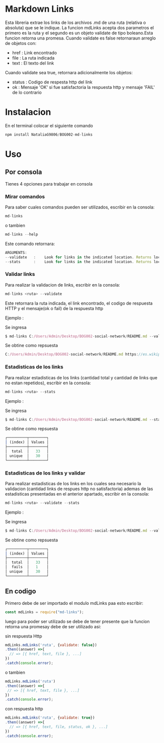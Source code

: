 # **Markdown Links**

Esta libreria extrae los links de los archivos .md de una ruta (relativa o absoluta) que se le indique. La funcion mdLinks acepta dos parametros el primero es la ruta y el segundo es un objeto validate de tipo boleano.Esta funcion retorna una promesa. Cuando validate es false retornaraun arreglo de objetos con:

* href :  Link encontrado
* file :  La ruta indicada
* text :  El texto del link

Cuando validate sea true, retornara adicionalmente los objetos:

* status :  Codigo de respesta http del link
* ok :  Mensaje 'OK' si fue satisfactoria la respuesta http y mensaje 'FAIL' de lo contrario

# **Instalacion**

En el terminal colocar el siguiente comando

```js
npm install NataliaG9806/BOG002-md-links
```

# **Uso** 

## **Por consola**

Tienes 4 opciones para trabajar en consola

### **Mirar comandos**
Para saber cuales comandos pueden ser utilizados, escribir en la consola:

```js
md-links 
```

o tambien 

```js
md-links --help
```

Este comando retornara:

```js
ARGUMENTS:
--validate   :    Look for links in the indicated location. Returns local ubication, links, status code and status message.
--stats      :    Look for links in the indicated location. Returns local ubication, text with general statistics of the links found.
```

### **Validar links**
Para realizar la validacion de links, escribir en la consola:

```js
md-links <ruta> --validate
```

Este retornara la ruta indicada, el link encontrado, el codigo de respuesta HTTP y el mensaje(ok o fail) de la respuesta http

Ejemplo : 

Se ingresa

```js
$ md-links C:/Users/Admin/Desktop/BOG002-social-network/README.md --validate
```

Se obtine como repsuesta

```js
C:/Users/Admin/Desktop/BOG002-social-network/README.md https://es.wikipedia.org/wiki/Empanada 200 OK
```


### **Estadisticas de los links**
Para realizar estadisticas de los links (cantidad total y cantidad de links que no estan repetidos), escribir en la consola:

```js
md-links <ruta> --stats
```

Ejemplo : 

Se ingresa

```js
$ md-links C:/Users/Admin/Desktop/BOG002-social-network/README.md --stats
```

Se obtine como repsuesta

```js
┌─────────┬────────┐
│ (index) │ Values │
├─────────┼────────┤
│  total  │   33   │
│ unique  │   30   │
└─────────┴────────┘
```

### **Estadisticas de los links y validar**
Para realizar estadisticas de los links en los cuales sea necesario la validacion (cantidad links de respues http no satisfactoria) ademas de las estadisticas presentadas en el anterior apartado, escribir en la consola:

```js
md-links <ruta> --validate --stats
```

Ejemplo : 

Se ingresa

```js
$ md-links C:/Users/Admin/Desktop/BOG002-social-network/README.md --validate --stats
```

Se obtine como repsuesta

```js
┌─────────┬────────┐
│ (index) │ Values │
├─────────┼────────┤
│  total  │   33   │
│  fails  │   1    │
│ unique  │   30   │
└─────────┴────────┘
``` 

## **En codigo**

Primero debe de ser importado el modulo mdLinks paa esto escribir:

```js
const mdLinks = require("md-links");
```

luego para poder ser utilizado se debe de tener presente que la funcion retorna una promesay debe de ser utilizado asi:

sin respuesta Http

```js
mdLinks.mdLinks('ruta', {validate: false})
.then((answer) =>{
  // => [{ href, text, file }, ...]
})
.catch(console.error);
```

 o tambien 

 ```js
mdLinks.mdLinks('ruta')
.then((answer) =>{
  // => [{ href, text, file }, ...]
})
.catch(console.error);
```

con respuesta http

```js
mdLinks.mdLinks('ruta', {validate: true})
.then((answer) =>{
  // => [{ href, text, file, status, ok }, ...]
})
.catch(console.error);
```